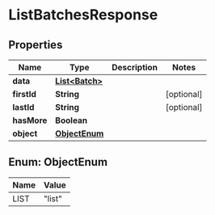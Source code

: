 # ListBatchesResponse

## Properties
Name | Type | Description | Notes
------------ | ------------- | ------------- | -------------
**data** | [**List&lt;Batch&gt;**](Batch.md) |  | 
**firstId** | **String** |  |  [optional]
**lastId** | **String** |  |  [optional]
**hasMore** | **Boolean** |  | 
**object** | [**ObjectEnum**](#ObjectEnum) |  | 

<a name="ObjectEnum"></a>
## Enum: ObjectEnum
Name | Value
---- | -----
LIST | &quot;list&quot;
